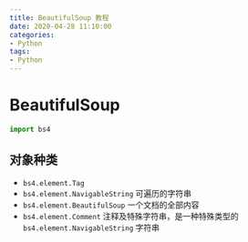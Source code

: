 ```yaml
---
title: BeautifulSoup 教程
date: 2020-04-28 11:10:00
categories:
- Python
tags:
- Python
---
```


# BeautifulSoup

```python
import bs4
```

## 对象种类

- `bs4.element.Tag`
- `bs4.element.NavigableString` 可遍历的字符串
- `bs4.element.BeautifulSoup` 一个文档的全部内容
- `bs4.element.Comment` 注释及特殊字符串，是一种特殊类型的 `bs4.element.NavigableString` 字符串